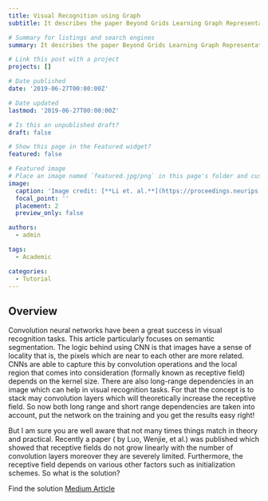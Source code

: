 ```yaml
---
title: Visual Recognition using Graph
subtitle: It describes the paper Beyond Grids Learning Graph Representations for Visual Recognition published in Neurips 2018

# Summary for listings and search engines
summary: It describes the paper Beyond Grids Learning Graph Representations for Visual Recognition published in Neurips 2018

# Link this post with a project
projects: []

# Date published
date: '2019-06-27T00:00:00Z'

# Date updated
lastmod: '2019-06-27T00:00:00Z'

# Is this an unpublished draft?
draft: false

# Show this page in the Featured widget?
featured: false

# Featured image
# Place an image named `featured.jpg/png` in this page's folder and customize its options here.
image:
  caption: 'Image credit: [**Li et. al.**](https://proceedings.neurips.cc/paper_files/paper/2018/file/4efb80f630ccecb2d3b9b2087b0f9c89-Paper.pdf)'
  focal_point: ''
  placement: 2
  preview_only: false

authors:
  - admin

tags:
  - Academic

categories:
  - Tutorial
---
```


## Overview

Convolution neural networks have been a great success in visual recognition tasks. This article particularly focuses on semantic segmentation. The logic behind using CNN is that images have a sense of locality that is, the pixels which are near to each other are more related. CNNs are able to capture this by convolution operations and the local region that comes into consideration (formally known as receptive field) depends on the kernel size. There are also long-range dependencies in an image which can help in visual recognition tasks. For that the concept is to stack may convolution layers which will theoretically increase the receptive field. So now both long range and short range dependencies are taken into account, put the network on the training and you get the results easy right!

But I am sure you are well aware that not many times things match in theory and practical. Recently a paper ( by Luo, Wenjie, et al.) was published which showed that receptive fields do not grow linearly with the number of convolution layers moreover they are severely limited. Furthermore, the receptive field depends on various other factors such as initialization schemes. So what is the solution?

Find the solution [Medium Article](https://towardsdatascience.com/visual-recognition-using-graphs-9c446005736e)
<!-- 
## Get Started

- 👉 [**Create a new site**](https://wowchemy.com/templates/)
- 📚 [**Personalize your site**](https://wowchemy.com/docs/)
- 💬 [Chat with the **Wowchemy community**](https://discord.gg/z8wNYzb) or [**Hugo community**](https://discourse.gohugo.io)
- 🐦 Twitter: [@wowchemy](https://twitter.com/wowchemy) [@GeorgeCushen](https://twitter.com/GeorgeCushen) [#MadeWithWowchemy](https://twitter.com/search?q=%23MadeWithWowchemy&src=typed_query)
- 💡 [Request a **feature** or report a **bug** for _Wowchemy_](https://github.com/wowchemy/wowchemy-hugo-themes/issues)
- ⬆️ **Updating Wowchemy?** View the [Update Tutorial](https://wowchemy.com/docs/hugo-tutorials/update/) and [Release Notes](https://wowchemy.com/updates/) -->
